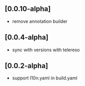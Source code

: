 ## [0.0.10-alpha]

* remove annotation builder

## [0.0.4-alpha]

* sync with versions with telereso

## [0.0.2-alpha] 

* support l10n.yaml in build.yaml

